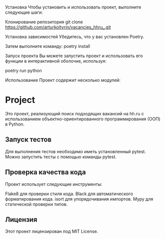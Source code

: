 Установка
Чтобы установить и использовать проект, выполните следующие шаги:

Клонирование репозитория
git clone https://github.com/arturkoltyrin/vacancies_hhru_.git

Установка зависимостей
Убедитесь, что у вас установлен Poetry.

Затем выполните команду: poetry install

Запуск проекта
Вы можете запустить проект и использовать его функции в интерактивной оболочке, используя:

poetry run python

Использование
Проект содержит несколько модулей:

# Project

Это проект, реализующий поиск подходящих вакансий на hh.ru с использованием объектно-ориентированного программирования (ООП) в Python.

## Запуск тестов
Для выполнения тестов необходимо иметь установленный pytest. Можно запустить тесты с помощью команды pytest.

## Проверка качества кода
Проект использует следующие инструменты:

Flake8 для проверки стиля кода.
Black для автоматического форматирования кода.
isort для упорядочивания импортов.
Mypy для статической проверки типов.

## Лицензия
Этот проект лицензирован под MIT License.